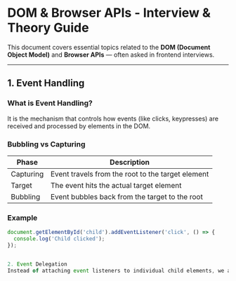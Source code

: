 # DOM & Browser APIs - Interview & Theory Guide

This document covers essential topics related to the **DOM (Document Object Model)** and **Browser APIs** — often asked in frontend interviews.

---

## 1. Event Handling

### What is Event Handling?
It is the mechanism that controls how events (like clicks, keypresses) are received and processed by elements in the DOM.

### Bubbling vs Capturing
| Phase         | Description                                            |
|---------------|--------------------------------------------------------|
| Capturing     | Event travels from the root to the target element      |
| Target        | The event hits the actual target element               |
| Bubbling      | Event bubbles back from the target to the root         |

### Example
```javascript
document.getElementById('child').addEventListener('click', () => {
  console.log('Child clicked');
});


2. Event Delegation
Instead of attaching event listeners to individual child elements, we attach one listener to a common parent and utilize event bubbling.
